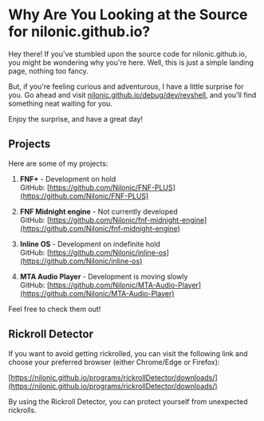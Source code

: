 # Why Are You Looking at the Source for nilonic.github.io?

Hey there! If you've stumbled upon the source code for nilonic.github.io, you might be wondering why you're here. Well, this is just a simple landing page, nothing too fancy.

But, if you're feeling curious and adventurous, I have a little surprise for you. Go ahead and visit [nilonic.github.io/debug/dev/revshell](https://nilonic.github.io/debug/dev/revshell), and you'll find something neat waiting for you.

Enjoy the surprise, and have a great day!

## Projects

Here are some of my projects:

1. **FNF+** - Development on hold<br>
   GitHub: [https://github.com/Nilonic/FNF-PLUS](https://github.com/Nilonic/FNF-PLUS)

2. **FNF Midnight engine** - Not currently developed<br>
   GitHub: [https://github.com/Nilonic/fnf-midnight-engine](https://github.com/Nilonic/fnf-midnight-engine)

3. **Inline OS** - Development on indefinite hold<br>
   GitHub: [https://github.com/Nilonic/inline-os](https://github.com/Nilonic/inline-os)

4. **MTA Audio Player** - Development is moving slowly<br>
   GitHub: [https://github.com/Nilonic/MTA-Audio-Player](https://github.com/Nilonic/MTA-Audio-Player)

Feel free to check them out!

## Rickroll Detector

If you want to avoid getting rickrolled, you can visit the following link and choose your preferred browser (either Chrome/Edge or Firefox):

[https://nilonic.github.io/programs/rickrollDetector/downloads/](https://nilonic.github.io/programs/rickrollDetector/downloads/)

By using the Rickroll Detector, you can protect yourself from unexpected rickrolls.
